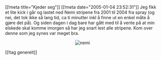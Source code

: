 [[!meta  title="Kjeder seg"]]
[[!meta  date="2005-01-04 23:52:31"]]
Jeg fikk et lite kick i går og lastet ned Nemi stripene fra 2001 til 2004 fra spray (og nei, det tok ikke så lang tid, ca ti minutter inkl å finne ut en enkel måte å gjøre det på). Og siden dagen i dag bare har gått med til å vente på at min elskede skal komme imorgen så har jeg snart lest alle stripene. Kom over denne som jeg synes var meget bra.
<div align="center"><img src="http://stuff.slaskdot.org/nemi_03.07.24.gif" alt="nemi"  /></div>

[[!tag  generelt]]